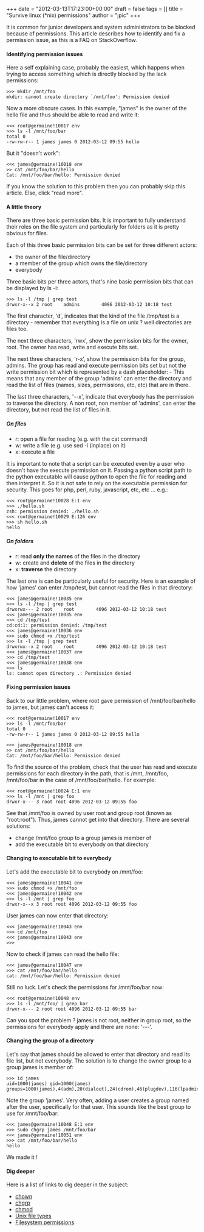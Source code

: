 +++
date = "2012-03-13T17:23:00+00:00"
draft = false
tags = []
title = "Survive linux (*nix) permissions"
author = "jpic"
+++

It is common for junior developers and system administrators to be blocked
because of permissions. This article describes how to identify and fix a
permission issue, as this is a FAQ on StackOverflow.

#### Identifying permission issues

Here a self explaining case, probably the easiest, which happens when trying to
access something which is directly blocked by the lack permissions:

    >>> mkdir /mnt/foo
    mkdir: cannot create directory `/mnt/foo': Permission denied

Now a more obscure cases. In this example, "james" is the owner of the hello
file and thus should be able to read and write it:

    <<< root@germaine!10017 env
    >>> ls -l /mnt/foo/bar 
    total 0
    -rw-rw-r-- 1 james james 0 2012-03-12 09:55 hello

But it "doesn't work":

    <<< james@germaine!10018 env
    >> cat /mnt/foo/bar/hello
    Cat: /mnt/foo/bar/hello: Permission denied

If you know the solution to this problem then you can probably skip this
article. Else, click "read more".

#### A little theory

There are three basic permission bits. It is important to fully understand
their roles on the file system and particularly for folders as it is pretty
obvious for files.

Each of this three basic permission bits can be set for three different actors:

 - the owner of the file/directory
 - a member of the group which owns the file/directory
 - everybody

Three basic bits per three actors, that's nine basic permission bits that can
be displayed by ls -l:

    >>> ls -l /tmp | grep test
    drwxr-x--x 2 root    admins        4096 2012-03-12 10:18 test

The first character, 'd', indicates that the kind of the file /tmp/test is a
directory - remember that everything is a file on unix ? well directories are
files too.

The next three characters, 'rwx', show the permission bits for the owner, root. The
owner has read, write and execute bits set.

The next three characters, 'r-x', show the permission bits for the group, admins. The
group has read and execute permission bits set but not the write permission bit
which is represented by a dash placeholder: -
This means that any member of the group 'admins' can enter the directory and
read the list of files (names, sizes, permissions, etc, etc) that are in there.

The last three characters, '--x', indicate that everybody has the permission to
traverse the directory. A non root, non member of 'admins', can enter the
directory, but not read the list of files in it.

##### On files

 - r: open a file for reading (e.g. with the cat command)
 - w: write a file (e.g. use sed -i (inplace) on it)
 - x: execute a file

It is important to note that a script can be executed even by a user who
doesn't have the execute permission on it. Passing a python script path to the
python executable will cause python to open the file for reading and then
interpret it. So it is not safe to rely on the executable permission for
security. This goes for php, perl, ruby, javascript, etc, etc ... e.g.:

    <<< root@germaine!10028 E:1 env
    >>> ./hello.sh
    zsh: permission denied: ./hello.sh
    <<< root@germaine!10029 E:126 env
    >>> sh hello.sh 
    hello

##### On folders

 - r: read **only the names** of the files in the directory
 - w: create and **delete** of the files in the directory
 - x: **traverse** the directory

The last one is can be particularly useful for security. Here is an example of
how 'james' can enter /tmp/test, but cannot read the files in that directory:

    <<< james@germaine!10035 env
    >>> ls -l /tmp | grep test
    drwxrwx--- 2 root    root        4096 2012-03-12 10:18 test
    <<< james@germaine!10035 env
    >>> cd /tmp/test 
    cd:cd:1: permission denied: /tmp/test
    <<< james@germaine!10036 env
    >>> sudo chmod +x /tmp/test 
    >>> ls -l /tmp | grep test
    drwxrwx--x 2 root    root        4096 2012-03-12 10:18 test
    <<< james@germaine!10037 env
    >>> cd /tmp/test 
    <<< james@germaine!10038 env
    >>> ls
    ls: cannot open directory .: Permission denied

#### Fixing permission issues

Back to our little problem, where root gave permission of /mnt/foo/bar/hello to
james, but james can't access it:

    <<< root@germaine!10017 env
    >>> ls -l /mnt/foo/bar 
    total 0
    -rw-rw-r-- 1 james james 0 2012-03-12 09:55 hello

    <<< james@germaine!10018 env
    >> cat /mnt/foo/bar/hello
    Cat: /mnt/foo/bar/hello: Permission denied

To find the source of the problem, check that the user has read and execute
permissions for each directory in the path, that is /mnt, /mnt/foo,
/mnt/foo/bar in the case of /mnt/foo/bar/hello. For example:

    <<< root@germaine!10024 E:1 env
    >>> ls -l /mnt | grep foo
    drwxr-x--- 3 root root 4096 2012-03-12 09:55 foo

See that /mnt/foo is owned by user root and group root (known as "root:root").
Thus, james cannot get into that directory. There are several solutions:

 - change /mnt/foo group to a group james is member of
 - add the executable bit to everybody on that directory

#### Changing to executable bit to everybody

Let's add the executable bit to everybody on /mnt/foo:

    <<< james@germaine!10041 env
    >>> sudo chmod +x /mnt/foo 
    <<< james@germaine!10042 env
    >>> ls -l /mnt | grep foo
    drwxr-x--x 3 root root 4096 2012-03-12 09:55 foo

User james can now enter that directory:

    <<< james@germaine!10043 env
    >>> cd /mnt/foo 
    <<< james@germaine!10043 env
    >>>

Now to check if james can read the hello file:

    <<< james@germaine!10047 env
    >>> cat /mnt/foo/bar/hello
    cat: /mnt/foo/bar/hello: Permission denied

Still no luck. Let's check the permissions for /mnt/foo/bar now:

    <<< root@germaine!10048 env
    >>> ls -l /mnt/foo/ | grep bar
    drwxr-x--- 2 root root 4096 2012-03-12 09:55 bar

Can you spot the problem ? james is not root, neither in group root, so the
permissions for everybody apply and there are none: '---'.

#### Changing the group of a directory

Let's say that james should be allowed to enter that directory and read its file
list, but not everybody. The solution is to change the owner group to a group
james is member of:

    >>> id james
    uid=1000(james) gid=1000(james) groups=1000(james),4(adm),20(dialout),24(cdrom),46(plugdev),116(lpadmin),118(admin),124(sambashare)

Note the group 'james'. Very often, adding a user creates a group named after
the user, specifically for that user. This sounds like the best group to use
for /mnt/foo/bar:

    <<< james@germaine!10048 E:1 env
    >>> sudo chgrp james /mnt/foo/bar
    <<< james@germaine!10051 env
    >>> cat /mnt/foo/bar/hello  
    hello

We made it !

#### Dig deeper

Here is a list of links to dig deeper in the subject:

 - [chown](http://en.wikipedia.org/wiki/Chown)
 - [chgrp](http://en.wikipedia.org/wiki/Chgrp)
 - [chmod](http://en.wikipedia.org/wiki/Chmod)
 - [Unix file types](http://en.wikipedia.org/wiki/Unix_file_types)
 - [Filesystem permissions](http://en.wikipedia.org/wiki/Filesystem_permissions)
